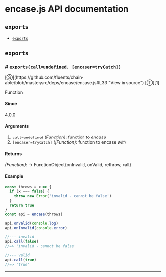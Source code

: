 # encase.js API documentation

<!-- div class="toc-container" -->

<!-- div -->

## `exports`
* <a href="#exports">`exports`</a>

<!-- /div -->

<!-- /div -->

<!-- div class="doc-container" -->

<!-- div -->

## `exports`

<!-- div -->

<h3 id="exports"><a href="#exports">#</a>&nbsp;<code>exports(call=undefined, [encaser=tryCatch])</code></h3>
[&#x24C8;](https://github.com/fluents/chain-able/blob/master/src/deps/encase/encase.js#L33 "View in source") [&#x24C9;][1]

Function

#### Since
4.0.0

#### Arguments
1. `call=undefined` *(Function)*: function to _encase_
2. `[encaser=tryCatch]` *(|Function)*: function to encase _with_

#### Returns
*(Function)*: -> FunctionObject{onInvalid, onValid, rethrow, call}

#### Example
```js
const throws = x => {
  if (x === false) {
    throw new Error('invalid - cannot be false')
  }
  return true
}
const api = encase(throws)

api.onValid(console.log)
api.onInvalid(console.error)

//--- invalid
api.call(false)
//=> 'invalid - cannot be false'

//--- valid
api.call(true)
//=> 'true'

```
---

<!-- /div -->

<!-- /div -->

<!-- /div -->

 [1]: #exports "Jump back to the TOC."
